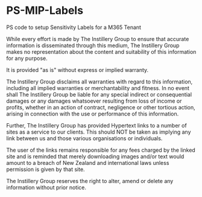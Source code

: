 # PS-MIP-Labels
PS code to setup Sensitivity Labels for a M365 Tenant 

While every effort is made by The Instillery Group to ensure that accurate information is disseminated through this medium, The Instillery Group makes no representation about the content and suitability of this information for any purpose.

It is provided "as is" without express or implied warranty.

The Instillery Group disclaims all warranties with regard to this information, including all implied warranties or merchantability and fitness. In no event shall The Instillery Group be liable for any special indirect or consequential damages or any damages whatsoever resulting from loss of income or profits, whether in an action of contract, negligence or other tortious action, arising in connection with the use or performance of this information.

Further, The Instillery Group has provided Hypertext links to a number of sites as a service to our clients. This should NOT be taken as implying any link between us and those various organisations or individuals.

The user of the links remains responsible for any fees charged by the linked site and is reminded that merely downloading images and/or text would amount to a breach of New Zealand and international laws unless permission is given by that site.

The Instillery Group reserves the right to alter, amend or delete any information without prior notice.
